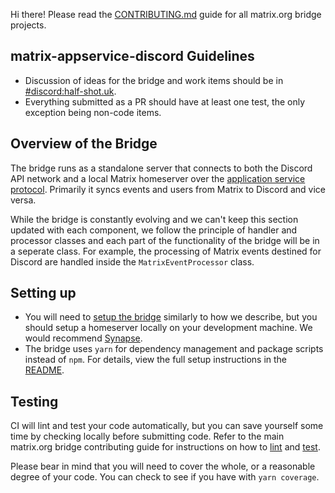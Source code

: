 Hi there! Please read the [CONTRIBUTING.md](https://github.com/matrix-org/matrix-appservice-bridge/blob/develop/CONTRIBUTING.md) guide for all matrix.org bridge
projects.

## matrix-appservice-discord Guidelines

* Discussion of ideas for the bridge and work items should be in [#discord:half-shot.uk](https://matrix.to/#/#discord:half-shot.uk).
* Everything submitted as a PR should have at least one test, the only exception being non-code items.

## Overview of the Bridge

The bridge runs as a standalone server that connects to both the Discord API
network and a local Matrix homeserver over the [application service
protocol](https://matrix.org/docs/spec/application_service/unstable.html).
Primarily it syncs events and users from Matrix to Discord and vice versa.

While the bridge is constantly evolving and we can't keep this section updated
with each component, we follow the principle of handler and processor classes
and each part of the functionality of the bridge will be in a seperate class.
For example, the processing of Matrix events destined for Discord are handled
inside the `MatrixEventProcessor` class.

## Setting up

* You will need to [setup the bridge](https://github.com/Half-Shot/matrix-appservice-discord/tree/develop#setup-the-bridge) similarly to how we describe,
  but you should setup a homeserver locally on your development machine. We would recommend [Synapse](https://github.com/matrix-org/synapse).
* The bridge uses `yarn` for dependency management and package scripts instead of `npm`.
  For details, view the full setup instructions in the [README](README.md#set-up-the-bridge).

## Testing

CI will lint and test your code automatically,
but you can save yourself some time by checking locally before submitting code.
Refer to the main matrix.org bridge contributing guide for instructions on how to
[lint](https://github.com/matrix-org/matrix-appservice-bridge/blob/develop/CONTRIBUTING.md#%EF%B8%8F-code-style) and
[test](https://github.com/matrix-org/matrix-appservice-bridge/blob/develop/CONTRIBUTING.md#-tests--ci).

Please bear in mind that you will need to cover the whole, or a reasonable
degree of your code. You can check to see if you have with `yarn coverage`.
